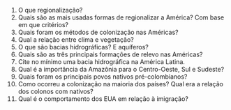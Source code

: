 1. O que regionalização?
2. Quais são as mais usadas formas de regionalizar a América? Com base em que critérios?
3. Quais foram os métodos de colonização nas Américas?
4. Qual a relação entre clima e vegetação?
5. O que são bacias hidrográficas? E aquíferos?
6. Quais são as três principais formações de relevo nas Américas?
7. Cite no mínimo uma bacia hidrográfica na América Latina.
8. Qual é a importância da Amazônia para o Centro-Oeste, Sul e Sudeste?
9. Quais foram os principais povos nativos pré-colombianos?
10. Como ocorreu a colonização na maioria dos países? Qual era a relação dos colonos com nativos?
11. Qual é o comportamento dos EUA em relação à imigração?
